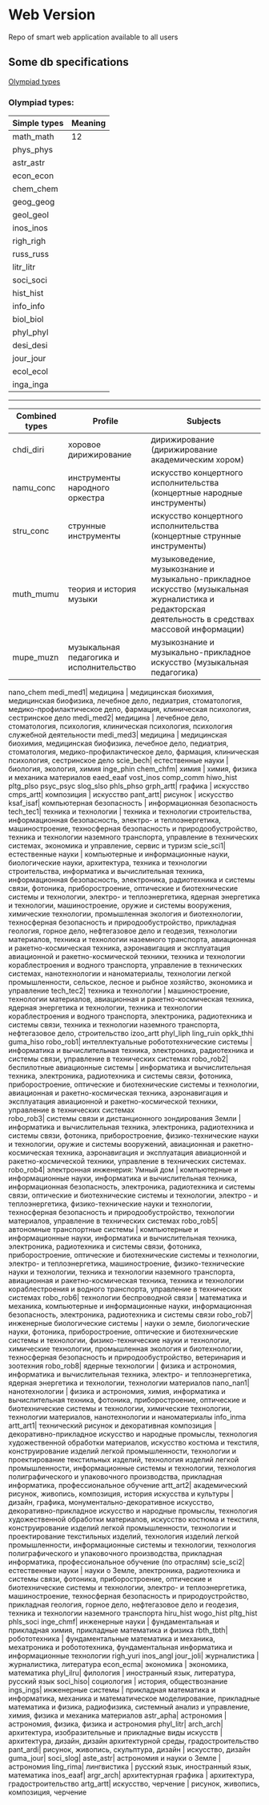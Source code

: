 # Web Version
Repo of smart web application available to all users

## Some db specifications

[Olympiad types](#olympiad_types)
### Olympiad types:
| Simple types      | Meaning        |
| ------------- | ------------- |
|math_math| 12 |
|phys_phys| |
|astr_astr| |
|econ_econ| |
|chem_chem| |
|geog_geog| |
|geol_geol| |
|inos_inos| |
|righ_righ| |
|russ_russ| |
|litr_litr| |
|soci_soci| |
|hist_hist| |
|info_info| |
|biol_biol| |
|phyl_phyl| |
|desi_desi| |
|jour_jour| |
|ecol_ecol| |
|inga_inga| |
_________
Combined types | Profile | Subjects
--- | --- | ---
chdi_diri| хоровое дирижирование	| дирижирование (дирижирование академическим хором)
namu_conc| инструменты народного оркестра	| искусство концертного исполнительства (концертные народные инструменты)
stru_conc| струнные инструменты	| искусство концертного исполнительства (концертные струнные инструменты)
muth_mumu| теория и история музыки	| музыковедение, музыкознание и музыкально-прикладное искусство (музыкальная журналистика и редакторская деятельность в средствах массовой информации)
mupe_muzn| музыкальная педагогика и исполнительство	| музыкознание и музыкально-прикладное искусство (музыкальная педагогика)
nano_chem
medi_med1| медицина	| медицинская биохимия, медицинская биофизика, лечебное дело, педиатрия, стоматология, медико-профилактическое дело, фармация, клиническая психология, сестринское дело
medi_med2| медицина	| лечебное дело, стоматология, психология, клиническая психология, психология служебной деятельности
medi_med3| медицина	| медицинская биохимия, медицинская биофизика, лечебное дело, педиатрия, стоматология, медико-профилактическое дело, фармация, клиническая психология, сестринское дело
scie_bech| естественные науки	| биология, экология, химия
inge_phin
chem_chfm| химия |	химия, физика и механика материалов
eaed_eaaf
vost_inos
comp_comm
hiwo_hist
pltg_plso
psyc_psyc
slog_slso
phls_phso
grph_artt| графика	| искусство
cmps_artt| композиция	| искусство
pant_artt| рисунок | искусство
ksaf_isaf| компьютерная безопасность	| информационная безопасность
tech_tec1| техника и технологии	| техника и технологии строительства, информационная безопасность, электро- и теплоэнергетика, машиностроение, техносферная безопасность и природообустройство, техника и технологии наземного транспорта, управление в технических системах, экономика и управление, сервис и туризм
scie_sci1| естественные науки	| компьютерные и информационные науки, биологические науки, архитектура, техника и технологии строительства, информатика и вычислительная техника, информационная безопасность, электроника, радиотехника и системы связи, фотоника, приборостроение, оптические и биотехнические системы и технологии, электро- и теплоэнергетика, ядерная энергетика и технологии, машиностроение, оружие и системы вооружения, химические технологии, промышленная экология и биотехнологии, техносферная безопасность и природообустройство, прикладная геология, горное дело, нефтегазовое дело и геодезия, технологии материалов, техника и технологии наземного транспорта, авиационная и ракетно-космическая техника, аэронавигация и эксплуатация авиационной и ракетно-космической техники, техника и технологии кораблестроения и водного транспорта, управление в технических системах, нанотехнологии и наноматериалы, технологии легкой промышленности, сельское, лесное и рыбное хозяйство, экономика и управление
tech_tec2| техника и технологии	| машиностроение, технологии материалов, авиационная и ракетно-космическая техника, ядерная энергетика и технологии, техника и технологии кораблестроения и водного транспорта, электроника, радиотехника и системы связи, техника и технологии наземного транспорта, нефтегазовое дело, строительство
izoo_artt
phyl_liph
ling_ruin
opkk_thhi
guma_hiso
robo_rob1| интеллектуальные робототехнические системы	| информатика и вычислительная техника, электроника, радиотехника и системы связи, управление в технических системах
robo_rob2| беспилотные авиационные системы	| информатика и вычислительная техника, электроника, радиотехника и системы связи, фотоника, приборостроение, оптические и биотехнические системы и технологии, авиационная и ракетно-космическая техника, аэронавигация и эксплуатация авиационной и ракетно-космической техники, управление в технических системах	
robo_rob3| системы связи и дистанционного зондирования Земли	| информатика и вычислительная техника, электроника, радиотехника и системы связи, фотоника, приборостроение, физико-технические науки и технологии, оружие и системы вооружений, авиационная и ракетно-космическая техника, аэронавигация и эксплуатация авиационной и ракетно-космической техники, управление в технических системах.
robo_rob4| электронная инженерия: Умный дом	| компьютерные и информационные науки, информатика и вычислительная техника, информационная безопасность, электроника, радиотехника и системы связи, оптические и биотехнические системы и технологии, электро - и теплоэнергетика, физико-технические науки и технологии, техносферная безопасность и природообустройство, технологии материалов, управление в технических системах
robo_rob5| автономные транспортные системы | компьютерные и информационные науки, информатика и вычислительная техника, электроника, радиотехника и системы связи, фотоника, приборостроение, оптические и биотехнические системы и технологии, электро- и теплоэнергетика, машиностроение, физико-технические науки и технологии, техника и технологии наземного транспорта, авиационная и ракетно-космическая техника, техника и технологии кораблестроения и водного транспорта, управление в технических системах
robo_rob6| технологии беспроводной связи |	математика и механика, компьютерные и информационные науки, информационная безопасность, электроника, радиотехника и системы связи
robo_rob7| инженерные биологические системы	| науки о земле, биологические науки, фотоника, приборостроение, оптические и биотехнические системы и технологии, физико-технические науки и технологии, химические технологии, промышленная экология и биотехнологии, техносферная безопасность и природообустройство, ветеринария и зоотехния
robo_rob8| ядерные технологии	| физика и астрономия, информатика и вычислительная техника, электро- и теплоэнергетика, ядерная энергетика и технологии, технологии материалов
nano_nan1| нанотехнологии	| физика и астрономия, химия, информатика и вычислительная техника, фотоника, приборостроение, оптические и биотехнические системы и технологии, химические технологии, технологии материалов, нанотехнологии и наноматериалы
info_inma
artt_art1| технический рисунок и декоративная композиция | декоративно-прикладное искусство и народные промыслы, технология художественной обработки материалов, искусство костюма и текстиля, конструирование изделий легкой промышленности, технологии и проектирование текстильных изделий, технология изделий легкой промышленности, информационные системы и технологии, технология полиграфического и упаковочного производства, прикладная информатика, профессиональное обучение
artt_art2| академический рисунок, живопись, композиция, история искусства и культуры	| дизайн, графика, монументально-декоративное искусство, декоративно-прикладное искусство и народные промыслы, технология художественной обработки материалов, искусство костюма и текстиля, конструирование изделий легкой промышленности, технологии и проектирование текстильных изделий, технология изделий легкой промышленности, информационные системы и технологии, технология полиграфического и упаковочного производства, прикладная информатика, профессиональное обучение (по отраслям)
scie_sci2| естественные науки	| науки о Земле, электроника, радиотехника и системы связи, фотоника, приборостроение, оптические и биотехнические системы и технологии, электро- и теплоэнергетика, машиностроение, техносферная безопасность и природоустройство, прикладная геология, горное дело, нефтегазовое дело и геодезия, техника и технологии наземного транспорта
hiru_hist
wogo_hist
pltg_hist
phls_soci
inge_chmf| инженерные науки | фундаментальная и прикладная химия, прикладные математика и физика
rbth_tbth| робототехника | фундаментальные математика и механика, мехатроника и робототехника, фундаментальная информатика и информационные технологии
righ_yuri
inos_angl
jour_joli| журналистика | журналистика, литература
econ_ecma| экономика | экономика, математика
phyl_ilru| филология	| иностранный язык, литература, русский язык
soci_hiso| социология	| история, обществознание
ings_ings| инженерные системы	| прикладная математика и информатика, механика и математическое моделирование, прикладные математика и физика, радиофизика, системный анализ и управление, химия, физика и механика материалов
astr_apha| астрономия	| астрономия, физика, физика и астрономия
phyl_litr|
arch_arch| архитектура, изобразительные и прикладные виды искусств	| архитектура, дизайн, дизайн архитектурной среды, градостроительство
pant_ardi| рисунок, живопись, скульптура, дизайн | искусство, дизайн
guma_jour|
soci_slog|
aste_astr| астрономия и науки о Земле	| астрономия
ling_rima| лингвистика | русский язык, иностранный язык, математика
inos_eaaf|
argr_arch| архитектурная графика | архитектура, градостроительство
artg_artt| искусство, черчение | рисунок, живопись, композиция, черчение







